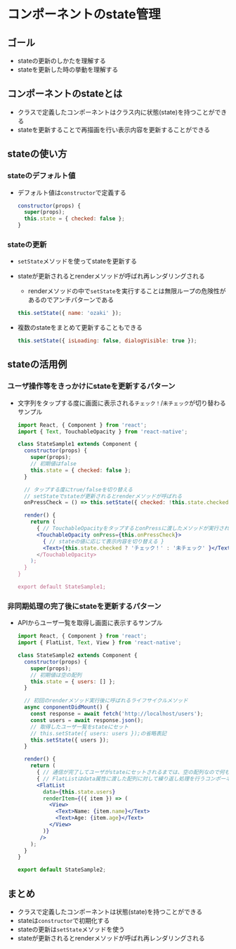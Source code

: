 # コンポーネントのstate管理

## ゴール

- stateの更新のしかたを理解する
- stateを更新した時の挙動を理解する

## コンポーネントのstateとは

- クラスで定義したコンポーネントはクラス内に状態(state)を持つことができる
- stateを更新することで再描画を行い表示内容を更新することができる

## stateの使い方

### stateのデフォルト値

- デフォルト値は`constructor`で定義する

    ```js
    constructor(props) {
      super(props);
      this.state = { checked: false };
    }
    ```

### stateの更新

- `setState`メソッドを使ってstateを更新する
- stateが更新されるとrenderメソッドが呼ばれ再レンダリングされる
    - renderメソッドの中で`setState`を実行することは無限ループの危険性があるのでアンチパターンである

    ```js
    this.setState({ name: 'ozaki' });
    ```

- 複数のstateをまとめて更新することもできる

    ```js
    this.setState({ isLoading: false, dialogVisible: true });
    ```

## stateの活用例

### ユーザ操作等をきっかけにstateを更新するパターン

- 文字列をタップする度に画面に表示される`チェック！`/`未チェック`が切り替わるサンプル

    ```jsx
    import React, { Component } from 'react';
    import { Text, TouchableOpacity } from 'react-native';
    
    class StateSample1 extends Component {
      constructor(props) {
        super(props);
        // 初期値はfalse
        this.state = { checked: false };
      }
    
      // タップする度にtrue/falseを切り替える
      // setStateでstateが更新されるとrenderメソッドが呼ばれる
      onPressCheck = () => this.setState({ checked: !this.state.checked });
    
      render() {
        return (
          { // TouchableOpacityをタップするとonPressに渡したメソッドが実行される }
          <TouchableOpacity onPress={this.onPressCheck}>
            { // stateの値に応じて表示内容を切り替える }
            <Text>{this.state.checked ? 'チェック！' : '未チェック' }</Text>
          </TouchableOpacity>
        );
      }
    }
    
    export default StateSample1;
    ```

### 非同期処理の完了後にstateを更新するパターン

- APIからユーザ一覧を取得し画面に表示するサンプル

    ```jsx
    import React, { Component } from 'react';
    import { FlatList, Text, View } from 'react-native';
    
    class StateSample2 extends Component {
      constructor(props) {
        super(props);
        // 初期値は空の配列
        this.state = { users: [] };
      }
    
      // 初回のrenderメソッド実行後に呼ばれるライフサイクルメソッド
      async conponentDidMount() {
        const response = await fetch('http://localhost/users');
        const users = await response.json();
        // 取得したユーザ一覧をstateにセット
        // this.setState({ users: users });の省略表記
        this.setState({ users });
      }
    
      render() {
        return (
          { // 通信が完了してユーザがstateにセットされるまでは、空の配列なので何も表示されない }
          { // FlatListはdata属性に渡した配列に対して繰り返し処理を行うコンポーネント }
          <FlatList
            data={this.state.users}
            renderItem={({ item }) => (
              <View>
                <Text>Name: {item.name}</Text>
                <Text>Age: {item.age}</Text>
              </View>
            )}
           />
        );
      }
    }
    
    export default StateSample2;
    ```

## まとめ

- クラスで定義したコンポーネントは状態(state)を持つことができる
- stateは`constructor`で初期化する
- stateの更新は`setState`メソッドを使う
- stateが更新されるとrenderメソッドが呼ばれ再レンダリングされる
